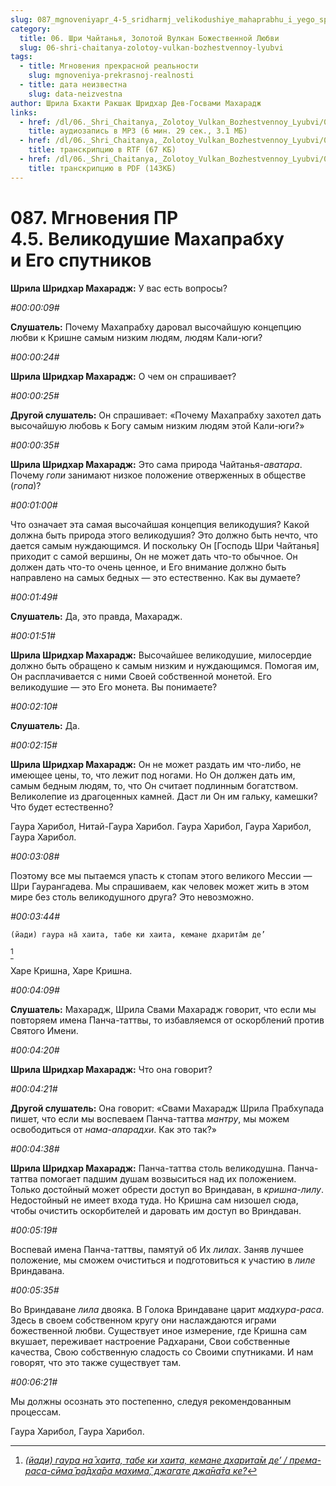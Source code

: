 ```yaml
---
slug: 087_mgnoveniyapr_4-5_sridharmj_velikodushiye_mahaprabhu_i_yego_sputnikov
category:
  title: 06. Шри Чайтанья, Золотой Вулкан Божественной Любви
  slug: 06-shri-chaitanya-zolotoy-vulkan-bozhestvennoy-lyubvi
tags:
  - title: Мгновения прекрасной реальности
    slug: mgnoveniya-prekrasnoj-realnosti
  - title: дата неизвестна
    slug: data-neizvestna
author: Шрила Бхакти Ракшак Шридхар Дев-Госвами Махарадж
links:
  - href: /dl/06._Shri_Chaitanya,_Zolotoy_Vulkan_Bozhestvennoy_Lyubvi/087_MgnoveniyaPR_4.5_SridharMj_Velikodushiye_Mahaprabhu_i_Yego_sputnikov.mp3
    title: аудиозапись в MP3 (6 мин. 29 сек., 3.1 МБ)
  - href: /dl/06._Shri_Chaitanya,_Zolotoy_Vulkan_Bozhestvennoy_Lyubvi/087_MgnoveniyaPR_4.5_SridharMj_Velikodushiye_Mahaprabhu_i_Yego_sputnikov.rtf
    title: транскрипцию в RTF (67 КБ)
  - href: /dl/06._Shri_Chaitanya,_Zolotoy_Vulkan_Bozhestvennoy_Lyubvi/087_MgnoveniyaPR_4.5_SridharMj_Velikodushiye_Mahaprabhu_i_Yego_sputnikov.pdf
    title: транскрипцию в PDF (143КБ)
---
```


# 087. Мгновения ПР 4.5. Великодушие Махапрабху и Его спутников

**Шрила Шридхар Махарадж:** У вас есть вопросы?

*#00:00:09#*

**Слушатель:** Почему Махапрабху даровал высочайшую концепцию любви к Кришне самым низким людям, людям Кали-юги?

*#00:00:24#*

**Шрила Шридхар Махарадж:** О чем он спрашивает?

*#00:00:25#*

**Другой слушатель:** Он спрашивает: «Почему Махапрабху захотел дать высочайшую любовь к Богу самым низким людям этой Кали-юги?»

*#00:00:35#*

**Шрила Шридхар Махарадж:** Это сама природа Чайтанья-*аватара*. Почему *гопи* занимают низкое положение отверженных в обществе (*гопа*)?

*#00:01:00#*

Что означает эта самая высочайшая концепция великодушия? Какой должна быть природа этого великодушия? Это должно быть нечто, что дается самым нуждающимся. И поскольку Он [Господь Шри Чайтанья] приходит с самой вершины, Он не может дать что-то обычное. Он должен дать что-то очень ценное, и Его внимание должно быть направлено на самых бедных — это естественно. Как вы думаете?

*#00:01:49#*

**Слушатель:** Да, это правда, Махарадж.

*#00:01:51#*

**Шрила Шридхар Махарадж:** Высочайшее великодушие, милосердие должно быть обращено к самым низким и нуждающимся. Помогая им, Он расплачивается с ними Своей собственной монетой. Его великодушие — это Его монета. Вы понимаете?

*#00:02:10#*

**Слушатель:** Да.

*#00:02:15#*

**Шрила Шридхар Махарадж:** Он не может раздать им что-либо, не имеющее цены, то, что лежит под ногами. Но Он должен дать им, самым бедным людям, то, что Он считает подлинным богатством. Великолепие из драгоценных камней. Даст ли Он им гальку, камешки? Что будет естественно?

Гаура Харибол, Нитай-Гаура Харибол. Гаура Харибол, Гаура Харибол, Гаура Харибол.

*#00:03:08#*

Поэтому все мы пытаемся упасть к стопам этого великого Мессии — Шри Гаурангадева. Мы спрашиваем, как человек может жить в этом мире без столь великодушного друга? Это невозможно.

*#00:03:44#*

    (йади) гаура на̄ хаита, табе ки хаита, кемане дхарита̄м де’
[^_ftn1]

Харе Кришна, Харе Кришна.

*#00:04:09#*

**Слушатель:** Махарадж, Шрила Свами Махарадж говорит, что если мы повторяем имена Панча-таттвы, то избавляемся от оскорблений против Святого Имени.

*#00:04:20#*

**Шрила Шридхар Махарадж:** Что она говорит?

*#00:04:21#*

**Другой слушатель:** Она говорит: «Свами Махарадж Шрила Прабхупада пишет, что если мы воспеваем Панча-таттва *мантру*, мы можем освободиться от *нама-апарадхи*. Как это так?»

*#00:04:38#*

**Шрила Шридхар Махарадж:** Панча-таттва столь великодушна. Панча-таттва помогает падшим душам возвыситься над их положением. Только достойный может обрести доступ во Вриндаван, в *кришна-лилу*. Недостойный не имеет входа туда. Но Кришна сам низошел сюда, чтобы очистить оскорбителей и даровать им доступ во Вриндаван.

*#00:05:19#*

Воспевай имена Панча-таттвы, памятуй об Их *лилах*. Заняв лучшее положение, мы сможем очиститься и подготовиться к участию в *лиле* Вриндавана.

*#00:05:35#*

Во Вриндаване *лила* двояка. В Голока Вриндаване царит *мадхура-раса*. Здесь в своем собственном кругу они наслаждаются играми божественной любви. Существует иное измерение, где Кришна сам вкушает, переживает настроение Радхарани, Свои собственные качества, Свою собственную сладость со Своими спутниками. И нам говорят, что это также существует там.

*#00:06:21#*

Мы должны осознать это постепенно, следуя рекомендованным процессам.

Гаура Харибол, Гаура Харибол.



[^_ftn1]: [*(йади) гаура на̄ хаита, табе ки хаита, кемане дхарита̄м де’ / према-раса-сӣма̄ ра̄дха̄ра махима̄, джагате джа̄на̄та ке?*](../notes/shloka/jadi-gaura-na-haita-tabe.md)
